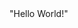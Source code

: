<!Doctype html>
<html>
<head>
<title> "My first web page"</title>
</head>
<body style bakground_color:"#ffoooo">
"Hello World!"
</body>
</html>
